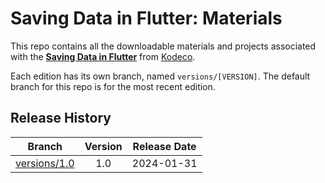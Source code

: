 # Saving Data in Flutter: Materials

This repo contains all the downloadable materials and projects associated with the **[Saving Data in Flutter](https://www.kodeco.com/38305847-saving-data-in-flutter)** from [Kodeco](https://www.kodeco.com).

Each edition has its own branch, named `versions/[VERSION]`. The default branch for this repo is for the most recent edition.

## Release History

| Branch                                                                                  | Version | Release Date |
| --------------------------------------------------------------------------------------- |:-------:|:------------:|
| [versions/1.0](https://github.com/kodecocodes/video-sdf-materials/tree/versions/1.0) | 1.0     | 2024-01-31   |

